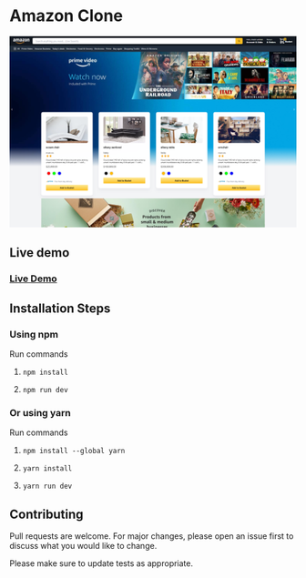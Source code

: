 # Amazon Clone
![Template Screenshot](TemplateScreenshot.jpg?raw=true "Template Screenshot")

## Live demo
### [Live Demo](http://pocotep.com)

## Installation Steps

### Using npm

Run commands

1) ```npm install```


2) ```npm run dev```


### Or using yarn

Run commands 

1) ```npm install --global yarn```

2) ```yarn install```

3) ```yarn run dev```



## Contributing
Pull requests are welcome. For major changes, please open an issue first to discuss what you would like to change.

Please make sure to update tests as appropriate.

